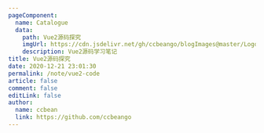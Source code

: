 ```yaml
---
pageComponent:
  name: Catalogue
  data:
    path: Vue2源码探究
    imgUrl: https://cdn.jsdelivr.net/gh/ccbeango/blogImages@master/Logo/Vue-logo.png
    description: Vue2源码学习笔记
title: Vue2源码探究
date: 2020-12-21 23:01:30
permalink: /note/vue2-code
article: false
comment: false
editLink: false
author:
  name: ccbean
  link: https://github.com/ccbeango
---
```

